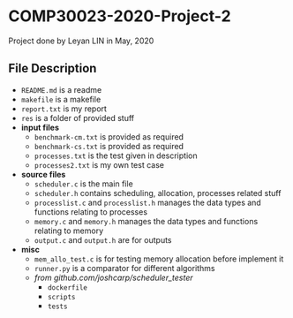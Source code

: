 # COMP30023-2020-Project-2
Project done by Leyan LIN in May, 2020

## File Description
- `README.md` is a readme
- `makefile` is a makefile
- `report.txt` is my report
- `res` is a folder of provided stuff
- **input files**
  - `benchmark-cm.txt` is provided as required
  - `benchmark-cs.txt` is provided as required
  - `processes.txt` is the test given in description
  - `processes2.txt` is my own test case
- **source files**
  - `scheduler.c` is the main file
  - `scheduler.h` contains scheduling, allocation, processes related stuff
  - `processlist.c` and `processlist.h` manages the data types and functions relating to processes
  - `memory.c` and `memory.h` manages the data types and functions relating to memory
  - `output.c` and `output.h` are for outputs
- **misc**
  - `mem_allo_test.c` is for testing memory allocation before implement it
  - `runner.py` is a comparator for different algorithms
  - *from github.com/joshcarp/scheduler_tester*
    - `dockerfile`
    - `scripts`
    - `tests`